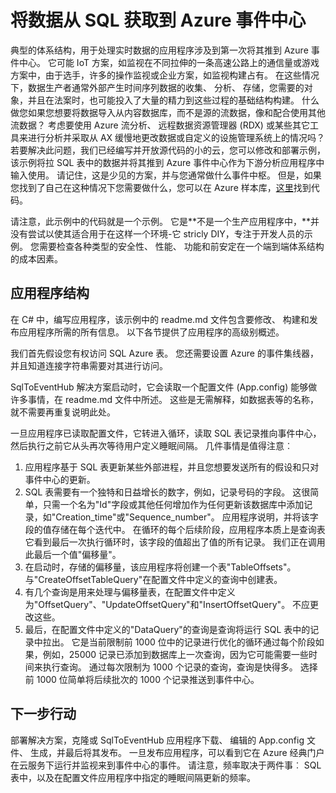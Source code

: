 <properties
   pageTitle="将 SQL 数据获取到 Azure 事件集线器 |Microsoft Azure"
   description="从 SQL 示例导入事件集线器的概述"
   services="event-hubs"
   documentationCenter="na"
   authors="spyrossak"
   manager="timlt"
   editor=""/>

<tags 
   ms.service="event-hubs"
   ms.devlang="na"
   ms.topic="article"
   ms.tgt_pltfrm="na"
   ms.workload="na"
   ms.date="08/25/2016"
   ms.author="spyros;sethm" />

# <a name="pulling-data-from-sql-into-an-azure-event-hub"></a>将数据从 SQL 获取到 Azure 事件中心

典型的体系结构，用于处理实时数据的应用程序涉及到第一次将其推到 Azure 事件中心。 它可能 IoT 方案，如监视在不同拉伸的一条高速公路上的通信量或游戏方案中，由于选手，许多的操作监视或企业方案，如监视构建占有。 在这些情况下，数据生产者通常外部产生时间序列数据的收集、 分析、 存储，您需要的对象，并且在法案时，也可能投入了大量的精力到这些过程的基础结构构建。 什么做您如果您想要将数据导入从内容数据库，而不是源的流数据，像和配合使用其他流数据？ 考虑要使用 Azure 流分析、 远程数据资源管理器 (RDX) 或某些其它工具来进行分析并采取从 AX 缓慢地更改数据或自定义的设施管理系统上的情况吗？ 若要解决此问题，我们已经编写并开放源代码的小的云，您可以修改和部署示例，该示例将拉 SQL 表中的数据并将其推到 Azure 事件中心作为下游分析应用程序中输入使用。 请记住，这是少见的方案，并与您通常做什么事件中枢。 但是，如果您找到了自己在这种情况下您需要做什么，您可以在 Azure 样本库，[这里](https://azure.microsoft.com/documentation/samples/event-hubs-dotnet-import-from-sql/)找到代码。  

请注意，此示例中的代码就是一个示例。 它是**不是一个生产应用程序中，**并没有尝试以使其适合用于在这样一个环境-它 stricly DIY，专注于开发人员的示例。 您需要检查各种类型的安全性、 性能、 功能和前安定在一个端到端体系结构的成本因素。

## <a name="application-structure"></a>应用程序结构

在 C# 中，编写应用程序，该示例中的 readme.md 文件包含要修改、 构建和发布应用程序所需的所有信息。 以下各节提供了应用程序的高级别概述。

我们首先假设您有权访问 SQL Azure 表。 您还需要设置 Azure 的事件集线器，并且知道连接字符串需要对其进行访问。

SqlToEventHub 解决方案启动时，它会读取一个配置文件 (App.config) 能够做许多事情，在 readme.md 文件中所述。 这些是无需解释，如数据表等的名称，就不需要再重复说明此处。 

一旦应用程序已读取配置文件，它转进入循环，读取 SQL 表记录推向事件中心，然后执行之前它从头再次等待用户定义睡眠间隔。 几件事情是值得注意︰

1. 应用程序基于 SQL 表更新某些外部进程，并且您想要发送所有的假设和只对事件中心的更新。
2. SQL 表需要有一个独特和日益增长的数字，例如，记录号码的字段。 这很简单，只需一个名为"Id"字段或其他任何增加作为任何更新该数据库中添加记录，如"Creation_time"或"Sequence_number"。 应用程序说明，并将该字段的值存储在每个迭代中。 在循环的每个后续阶段，应用程序本质上是查询表它看到最后一次执行循环时，该字段的值超出了值的所有记录。 我们正在调用此最后一个值"偏移量"。
3. 在启动时，存储的偏移量，该应用程序将创建一个表"TableOffsets"。 与"CreateOffsetTableQuery"在配置文件中定义的查询中创建表。 
4. 有几个查询是用来处理与偏移量表，在配置文件中定义为"OffsetQuery"、"UpdateOffsetQuery"和"InsertOffsetQuery"。 不应更改这些。
5. 最后，在配置文件中定义的"DataQuery"的查询是查询将运行 SQL 表中的记录中拉出。 它是当前限制前 1000 位中的记录进行优化的循环通过每个阶段如果，例如，25000 记录已添加到数据库上一次查询，因为它可能需要一些时间来执行查询。 通过每次限制为 1000 个记录的查询，查询是快得多。 选择前 1000 位简单将后续批次的 1000 个记录推送到事件中心。    

## <a name="next-steps"></a>下一步行动

部署解决方案，克隆或 SqlToEventHub 应用程序下载、 编辑的 App.config 文件、 生成，并最后将其发布。 一旦发布应用程序，可以看到它在 Azure 经典门户在云服务下运行并监视来到事件中心的事件。 请注意，频率取决于两件事︰ SQL 表中，以及在配置文件应用程序中指定的睡眠间隔更新的频率。